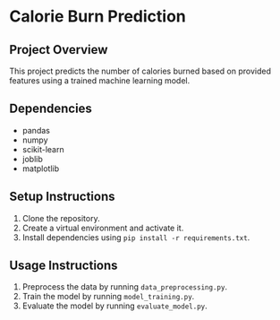# Calorie Burn Prediction

## Project Overview
This project predicts the number of calories burned based on provided features using a trained machine learning model.

## Dependencies
- pandas
- numpy
- scikit-learn
- joblib
- matplotlib

## Setup Instructions
1. Clone the repository.
2. Create a virtual environment and activate it.
3. Install dependencies using `pip install -r requirements.txt`.

## Usage Instructions
1. Preprocess the data by running `data_preprocessing.py`.
2. Train the model by running `model_training.py`.
3. Evaluate the model by running `evaluate_model.py`.
